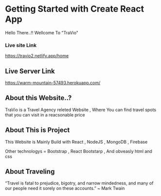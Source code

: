 # Getting Started with Create React App

Hello There..!! Wellcome To "TraVio"

### Live site Link

https://travio2.netlify.app/home

## Live Server Link

https://warm-mountain-57493.herokuapp.com/

## About this Website..?

TraVio is a Travel Agency releted Website , Where You can find travel spots that you can visit in a reacsonable price


## About This is Project

This Website is Mainly Build with  React , NodeJS , MongoDB , Firebase

Other technologys = Bootstrap , React Bootstarp , And obveasly html and css

## About Traveling

 “Travel is  fatal to prejudice, bigotry, and narrow mindedness, and many of our people need it sorely on these accounts.” ~ Mark Twain